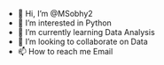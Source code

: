 - 👋 Hi, I’m @MSobhy2
- 👀 I’m interested in Python
- 🌱 I’m currently learning Data Analysis
- 💞️ I’m looking to collaborate on Data 
- 📫 How to reach me Email 

<!---
MSobhy2/MSobhy2 is a ✨ special ✨ repository because its `README.md` (this file) appears on your GitHub profile.
You can click the Preview link to take a look at your changes.
--->
